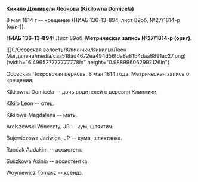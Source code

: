 **Кикило Домицеля Леонова (Kikiłowna Domicela)**

8 мая 1814 г -- крещение (НИАБ 136-13-894, лист 89об, №27/1814-р
(ориг)).

**НИАБ 136-13-894:** Лист 89об. **Метрическая запись №27/1814-р
(ориг).**

![](./Осовская волость/Клинники/Кикилы/Леон Магдалена/media/caa518ad4672ea494d56fda8a81b4daa8891ac27.png){width="6.496527777777778in"
height="0.988996062992126in"}

Осовская Покровская церковь. 8 мая 1814 года. Метрическая запись о
крещении.

Kikiłowna Domiceła -- дочь родителей с деревни Клинники.

Kikiło Leon -- отец.

Kikiłowa Magdalena -- мать.

Arciszewski Wincenty, JP -- кум, шляхтич.

Bujewiczowa Jadwiga, JP -- кума, шляхтянка.

Randak Audakim -- ассистент.

Suszkowa Axinia -- ассистентка.

Woyniewicz Tomasz -- ксёндз.
